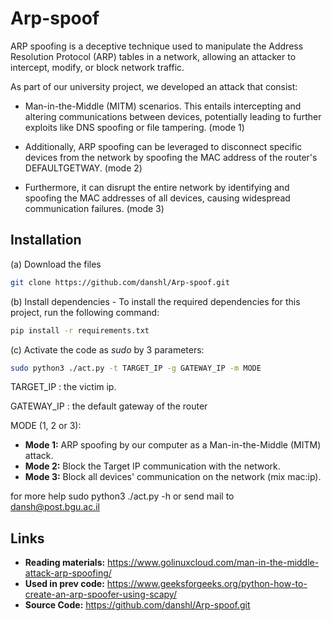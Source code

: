 # Arp-spoof
ARP spoofing is a deceptive technique used to manipulate the Address Resolution Protocol (ARP) tables in a network, allowing an attacker to intercept, modify, or block network traffic. 

As part of our university project, we developed an attack that consist:
* Man-in-the-Middle (MITM) scenarios. This entails intercepting and altering communications between devices, potentially leading to further exploits like DNS spoofing or file tampering. (mode 1)
 
* Additionally, ARP spoofing can be leveraged to disconnect specific devices from the network by spoofing the MAC address of the router's DEFAULTGETWAY. (mode 2)

* Furthermore, it can disrupt the entire network by identifying and spoofing the MAC addresses of all devices, causing widespread communication failures. (mode 3)

## Installation

(a) Download the files 
```bash
git clone https://github.com/danshl/Arp-spoof.git
```
(b) Install dependencies - To install the required dependencies for this project, run the following command:

```bash
pip install -r requirements.txt
```

(c) Activate the code as *sudo* by 3 parameters:
```bash
sudo python3 ./act.py -t TARGET_IP -g GATEWAY_IP -m MODE
```
TARGET_IP : the victim ip.

GATEWAY_IP : the default gateway of the router

MODE (1, 2 or 3):

- **Mode 1:** ARP spoofing by our computer as a Man-in-the-Middle (MITM) attack.
- **Mode 2:** Block the Target IP communication with the network.
- **Mode 3:** Block all devices' communication on the network (mix mac:ip).

for more help sudo python3 ./act.py -h or send mail to dansh@post.bgu.ac.il

Links
------
- **Reading materials:** https://www.golinuxcloud.com/man-in-the-middle-attack-arp-spoofing/
- **Used in prev code:** https://www.geeksforgeeks.org/python-how-to-create-an-arp-spoofer-using-scapy/
- **Source Code:** https://github.com/danshl/Arp-spoof.git


